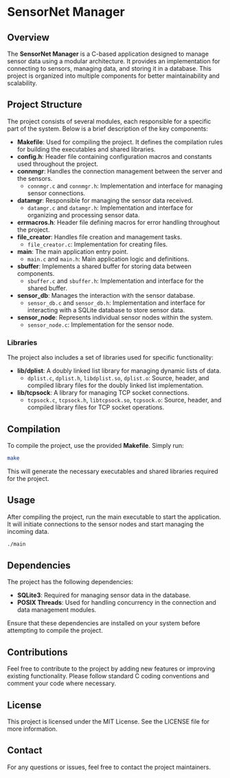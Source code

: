 # SensorNet Manager

## Overview

The **SensorNet Manager** is a C-based application designed to manage sensor data using a modular architecture. It provides an implementation for connecting to sensors, managing data, and storing it in a database. This project is organized into multiple components for better maintainability and scalability.

## Project Structure

The project consists of several modules, each responsible for a specific part of the system. Below is a brief description of the key components:

- **Makefile**: Used for compiling the project. It defines the compilation rules for building the executables and shared libraries.
- **config.h**: Header file containing configuration macros and constants used throughout the project.
- **connmgr**: Handles the connection management between the server and the sensors.
  - `connmgr.c` and `connmgr.h`: Implementation and interface for managing sensor connections.
- **datamgr**: Responsible for managing the sensor data received.
  - `datamgr.c` and `datamgr.h`: Implementation and interface for organizing and processing sensor data.
- **errmacros.h**: Header file defining macros for error handling throughout the project.
- **file_creator**: Handles file creation and management tasks.
  - `file_creator.c`: Implementation for creating files.
- **main**: The main application entry point.
  - `main.c` and `main.h`: Main application logic and definitions.
- **sbuffer**: Implements a shared buffer for storing data between components.
  - `sbuffer.c` and `sbuffer.h`: Implementation and interface for the shared buffer.
- **sensor_db**: Manages the interaction with the sensor database.
  - `sensor_db.c` and `sensor_db.h`: Implementation and interface for interacting with a SQLite database to store sensor data.
- **sensor_node**: Represents individual sensor nodes within the system.
  - `sensor_node.c`: Implementation for the sensor node.

### Libraries

The project also includes a set of libraries used for specific functionality:

- **lib/dplist**: A doubly linked list library for managing dynamic lists of data.
  - `dplist.c`, `dplist.h`, `libdplist.so`, `dplist.o`: Source, header, and compiled library files for the doubly linked list implementation.
- **lib/tcpsock**: A library for managing TCP socket connections.
  - `tcpsock.c`, `tcpsock.h`, `libtcpsock.so`, `tcpsock.o`: Source, header, and compiled library files for TCP socket operations.

## Compilation

To compile the project, use the provided **Makefile**. Simply run:

```sh
make
```
This will generate the necessary executables and shared libraries required for the project.

## Usage

After compiling the project, run the main executable to start the application. It will initiate connections to the sensor nodes and start managing the incoming data.

```sh
./main
```

## Dependencies

The project has the following dependencies:

- **SQLite3**: Required for managing sensor data in the database.
- **POSIX Threads**: Used for handling concurrency in the connection and data management modules.

Ensure that these dependencies are installed on your system before attempting to compile the project.

## Contributions

Feel free to contribute to the project by adding new features or improving existing functionality. Please follow standard C coding conventions and comment your code where necessary.

## License

This project is licensed under the MIT License. See the LICENSE file for more information.

## Contact

For any questions or issues, feel free to contact the project maintainers.

